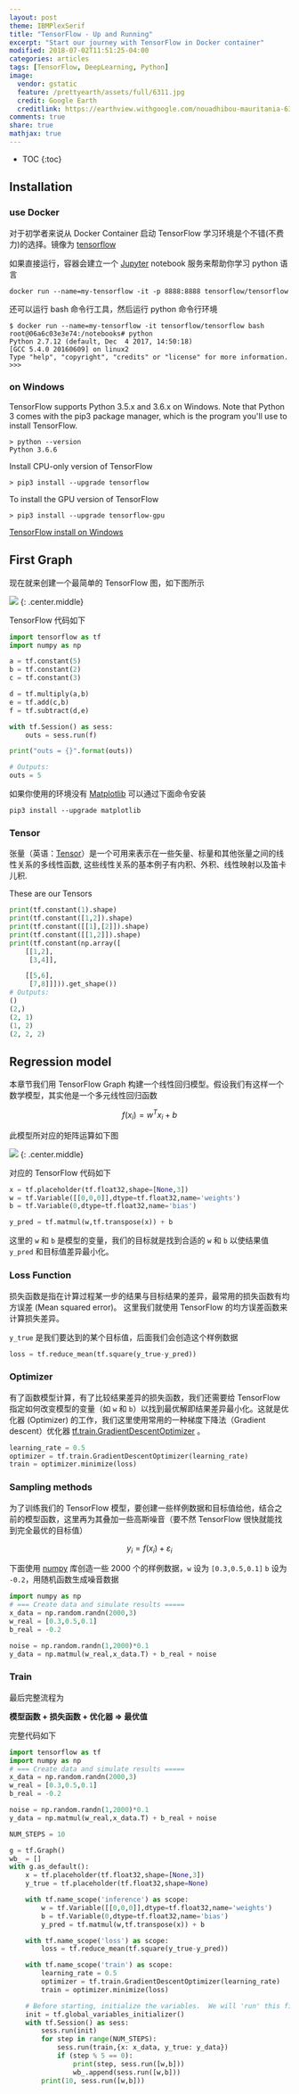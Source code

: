 ```yaml
---
layout: post
theme: IBMPlexSerif
title: "TensorFlow - Up and Running"
excerpt: "Start our journey with TensorFlow in Docker container"
modified: 2018-07-02T11:51:25-04:00
categories: articles
tags: [TensorFlow, DeepLearning, Python]
image:
  vendor: gstatic
  feature: /prettyearth/assets/full/6311.jpg
  credit: Google Earth
  creditlink: https://earthview.withgoogle.com/nouadhibou-mauritania-6311
comments: true
share: true
mathjax: true
---
```


* TOC
{:toc}

## Installation

### use Docker

对于初学者来说从 Docker Container 启动 TensorFlow 学习环境是个不错(不费力)的选择。镜像为 [tensorflow][docker/tensorflow]

如果直接运行，容器会建立一个 [Jupyter][jupyter] notebook 服务来帮助你学习 python 语言

`docker run --name=my-tensorflow -it -p 8888:8888 tensorflow/tensorflow`

还可以运行 bash 命令行工具，然后运行 python 命令行环境
```
$ docker run --name=my-tensorflow -it tensorflow/tensorflow bash
root@06a6c03e3e74:/notebooks# python
Python 2.7.12 (default, Dec  4 2017, 14:50:18)
[GCC 5.4.0 20160609] on linux2
Type "help", "copyright", "credits" or "license" for more information.
>>>
```

### on Windows

TensorFlow supports Python 3.5.x and 3.6.x on Windows. Note that Python 3 comes with the pip3 package manager, which is the program you'll use to install TensorFlow.
```
> python --version
Python 3.6.6
```

Install CPU-only version of TensorFlow
```
> pip3 install --upgrade tensorflow
```

To install the GPU version of TensorFlow
```
> pip3 install --upgrade tensorflow-gpu
```

[TensorFlow install on Windows](https://www.tensorflow.org/install/install_windows)

## First Graph

现在就来创建一个最简单的 TensorFlow 图，如下图所示

![](/images/tensorflow/simple-tensorflow.png)
{: .center.middle}

TensorFlow 代码如下
```python
import tensorflow as tf
import numpy as np

a = tf.constant(5)
b = tf.constant(2)
c = tf.constant(3)

d = tf.multiply(a,b)
e = tf.add(c,b)
f = tf.subtract(d,e)

with tf.Session() as sess:
    outs = sess.run(f)

print("outs = {}".format(outs))

# Outputs:
outs = 5
```

如果你使用的环境没有 [Matplotlib][matplotlib] 可以通过下面命令安装
```
pip3 install --upgrade matplotlib
```

### Tensor

张量（英语：[Tensor][wiki/Tensor]）是一个可用来表示在一些矢量、标量和其他张量之间的线性关系的多线性函数, 这些线性关系的基本例子有内积、外积、线性映射以及笛卡儿积.

These are our Tensors
```python
print(tf.constant(1).shape)
print(tf.constant([1,2]).shape)
print(tf.constant([[1],[2]]).shape)
print(tf.constant([[1,2]]).shape)
print(tf.constant(np.array([
    [[1,2],
     [3,4]],

    [[5,6],
     [7,8]]])).get_shape())
# Outputs:
()
(2,)
(2, 1)
(1, 2)
(2, 2, 2)
```

## Regression model

本章节我们用 TensorFlow Graph 构建一个线性回归模型。假设我们有这样一个数学模型，其实他是一个多元线性回归函数

$$f(x_i) = w^Tx_i + b$$

此模型所对应的矩阵运算如下图

![](/images/tensorflow/simple-regression-tensorflow.png)
{: .center.middle}

对应的 TensorFlow 代码如下
```python
x = tf.placeholder(tf.float32,shape=[None,3])
w = tf.Variable([[0,0,0]],dtype=tf.float32,name='weights')
b = tf.Variable(0,dtype=tf.float32,name='bias')

y_pred = tf.matmul(w,tf.transpose(x)) + b
```
这里的 `w` 和 `b` 是模型的变量，我们的目标就是找到合适的 `w` 和 `b` 以使结果值 `y_pred` 和目标值差异最小化。

### Loss Function

损失函数是指在计算过程某一步的结果与目标结果的差异，最常用的损失函数有均方误差 (Mean squared error)。 这里我们就使用 TensorFlow 的均方误差函数来计算损失差异。

`y_true` 是我们要达到的某个目标值，后面我们会创造这个样例数据
```python
loss = tf.reduce_mean(tf.square(y_true-y_pred))
```

### Optimizer

有了函数模型计算，有了比较结果差异的损失函数，我们还需要给 TensorFlow 指定如何改变模型的变量（如 `w` 和 `b`）以找到最优解即结果差异最小化。这就是优化器 (Optimizer) 的工作，我们这里使用常用的一种梯度下降法（Gradient descent）优化器 [
tf.train.GradientDescentOptimizer][tf/GradientDescentOptimizer] 。

```python
learning_rate = 0.5
optimizer = tf.train.GradientDescentOptimizer(learning_rate)
train = optimizer.minimize(loss)
```

### Sampling methods

为了训练我们的 TensorFlow 模型，要创建一些样例数据和目标值给他，结合之前的模型函数，这里再为其叠加一些高斯噪音（要不然 TensorFlow 很快就能找到完全最优的目标值）

$$y_i = f(x_i) + \varepsilon_i$$

下面使用 [numpy][numpy] 库创造一些 2000 个的样例数据，`w` 设为 `[0.3,0.5,0.1]` `b` 设为 `-0.2`，用随机函数生成噪音数据
```python
import numpy as np
# === Create data and simulate results =====
x_data = np.random.randn(2000,3)
w_real = [0.3,0.5,0.1]
b_real = -0.2

noise = np.random.randn(1,2000)*0.1
y_data = np.matmul(w_real,x_data.T) + b_real + noise
```

### Train
最后完整流程为

**模型函数 + 损失函数 + 优化器 =\> 最优值**

完整代码如下
```python
import tensorflow as tf
import numpy as np
# === Create data and simulate results =====
x_data = np.random.randn(2000,3)
w_real = [0.3,0.5,0.1]
b_real = -0.2

noise = np.random.randn(1,2000)*0.1
y_data = np.matmul(w_real,x_data.T) + b_real + noise

NUM_STEPS = 10

g = tf.Graph()
wb_ = []
with g.as_default():
    x = tf.placeholder(tf.float32,shape=[None,3])
    y_true = tf.placeholder(tf.float32,shape=None)

    with tf.name_scope('inference') as scope:
        w = tf.Variable([[0,0,0]],dtype=tf.float32,name='weights')
        b = tf.Variable(0,dtype=tf.float32,name='bias')
        y_pred = tf.matmul(w,tf.transpose(x)) + b

    with tf.name_scope('loss') as scope:
        loss = tf.reduce_mean(tf.square(y_true-y_pred))

    with tf.name_scope('train') as scope:
        learning_rate = 0.5
        optimizer = tf.train.GradientDescentOptimizer(learning_rate)
        train = optimizer.minimize(loss)

    # Before starting, initialize the variables.  We will 'run' this first.
    init = tf.global_variables_initializer()
    with tf.Session() as sess:
        sess.run(init)      
        for step in range(NUM_STEPS):
            sess.run(train,{x: x_data, y_true: y_data})
            if (step % 5 == 0):
                print(step, sess.run([w,b]))
                wb_.append(sess.run([w,b]))
        print(10, sess.run([w,b]))
```




[docker/tensorflow]:https://hub.docker.com/r/tensorflow/tensorflow/

[jupyter]:http://jupyter.org/
[numpy]:http://www.numpy.org/
[matplotlib]:https://matplotlib.org

[wiki/Tensor]:https://en.wikipedia.org/wiki/Tensor
[wiki/Loss_function]:https://en.wikipedia.org/wiki/Loss_function
[wiki/Gradient_descent]:https://en.wikipedia.org/wiki/Gradient_descent

[tf/GradientDescentOptimizer]:https://www.tensorflow.org/api_docs/python/tf/train/GradientDescentOptimizer
